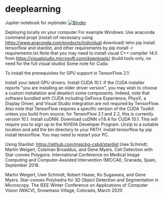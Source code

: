 # deeplearning
Jupiter notebook for mybinder
[![Binder](https://mybinder.org/badge_logo.svg)](https://mybinder.org/v2/gh/anrcrocoval/deeplearning/master)


Deploying locally on your computer
For example Windows:
Use anaconda command propt (install iof necessary using https://www.anaconda.com/products/individual download)
tehn pip install tensorflow and stardist, and other requirements by 
pip install -r requirements.txt
Note that you may need to install visual C++ compiler 14.0 from https://visualstudio.microsoft.com/downloads/
(build tools only, no need for the full visual studio)
Some note for Cuda:


To install the prerequisites for GPU support in TensorFlow 2.1:

Install your latest GPU drivers.
Install CUDA 10.1.
If the CUDA installer reports "you are installing an older driver version", you may wish to choose a custom installation and deselect some components. Indeed, note that software bundled with CUDA including GeForce Experience, PhysX, a Display Driver, and Visual Studio integration are not required by TensorFlow.
Also note that TensorFlow requires a specific version of the CUDA Toolkit unless you build from source; for TensorFlow 2.1 and 2.2, this is currently version 10.1.
Install cuDNN.
Download cuDNN v7.6.4 for CUDA 10.1. This will require you to sign up to the NVIDIA Developer Program.
Unzip to a suitable location and add the bin directory to your PATH.
Install tensorflow by pip install tensorflow.
You may need to restart your PC.


Using Stardist: https://github.com/mpicbg-csbd/stardist
Uwe Schmidt, Martin Weigert, Coleman Broaddus, and Gene Myers.
Cell Detection with Star-convex Polygons.
International Conference on Medical Image Computing and Computer-Assisted Intervention (MICCAI), Granada, Spain, September 2018.

Martin Weigert, Uwe Schmidt, Robert Haase, Ko Sugawara, and Gene Myers.
Star-convex Polyhedra for 3D Object Detection and Segmentation in Microscopy.
The IEEE Winter Conference on Applications of Computer Vision (WACV), Snowmass Village, Colorado, March 2020